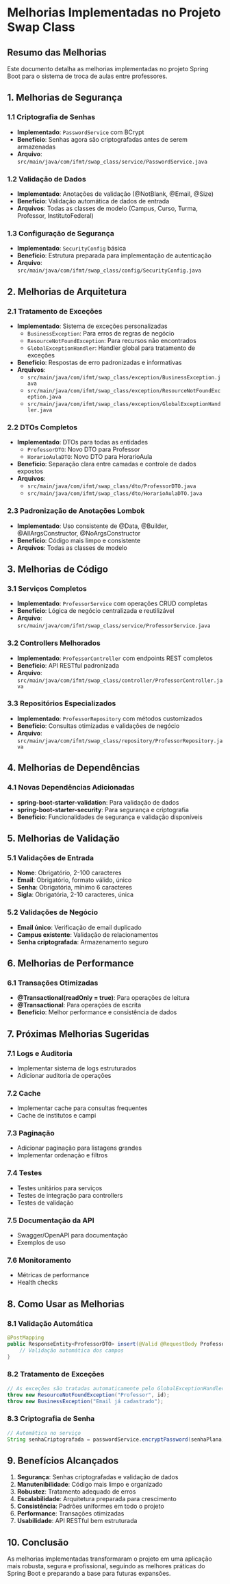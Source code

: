 # Melhorias Implementadas no Projeto Swap Class

## Resumo das Melhorias

Este documento detalha as melhorias implementadas no projeto Spring Boot para o sistema de troca de aulas entre professores.

## 1. Melhorias de Segurança

### 1.1 Criptografia de Senhas
- **Implementado**: `PasswordService` com BCrypt
- **Benefício**: Senhas agora são criptografadas antes de serem armazenadas
- **Arquivo**: `src/main/java/com/ifmt/swap_class/service/PasswordService.java`

### 1.2 Validação de Dados
- **Implementado**: Anotações de validação (@NotBlank, @Email, @Size)
- **Benefício**: Validação automática de dados de entrada
- **Arquivos**: Todas as classes de modelo (Campus, Curso, Turma, Professor, InstitutoFederal)

### 1.3 Configuração de Segurança
- **Implementado**: `SecurityConfig` básica
- **Benefício**: Estrutura preparada para implementação de autenticação
- **Arquivo**: `src/main/java/com/ifmt/swap_class/config/SecurityConfig.java`

## 2. Melhorias de Arquitetura

### 2.1 Tratamento de Exceções
- **Implementado**: Sistema de exceções personalizadas
  - `BusinessException`: Para erros de regras de negócio
  - `ResourceNotFoundException`: Para recursos não encontrados
  - `GlobalExceptionHandler`: Handler global para tratamento de exceções
- **Benefício**: Respostas de erro padronizadas e informativas
- **Arquivos**: 
  - `src/main/java/com/ifmt/swap_class/exception/BusinessException.java`
  - `src/main/java/com/ifmt/swap_class/exception/ResourceNotFoundException.java`
  - `src/main/java/com/ifmt/swap_class/exception/GlobalExceptionHandler.java`

### 2.2 DTOs Completos
- **Implementado**: DTOs para todas as entidades
  - `ProfessorDTO`: Novo DTO para Professor
  - `HorarioAulaDTO`: Novo DTO para HorarioAula
- **Benefício**: Separação clara entre camadas e controle de dados expostos
- **Arquivos**:
  - `src/main/java/com/ifmt/swap_class/dto/ProfessorDTO.java`
  - `src/main/java/com/ifmt/swap_class/dto/HorarioAulaDTO.java`

### 2.3 Padronização de Anotações Lombok
- **Implementado**: Uso consistente de @Data, @Builder, @AllArgsConstructor, @NoArgsConstructor
- **Benefício**: Código mais limpo e consistente
- **Arquivos**: Todas as classes de modelo

## 3. Melhorias de Código

### 3.1 Serviços Completos
- **Implementado**: `ProfessorService` com operações CRUD completas
- **Benefício**: Lógica de negócio centralizada e reutilizável
- **Arquivo**: `src/main/java/com/ifmt/swap_class/service/ProfessorService.java`

### 3.2 Controllers Melhorados
- **Implementado**: `ProfessorController` com endpoints REST completos
- **Benefício**: API RESTful padronizada
- **Arquivo**: `src/main/java/com/ifmt/swap_class/controller/ProfessorController.java`

### 3.3 Repositórios Especializados
- **Implementado**: `ProfessorRepository` com métodos customizados
- **Benefício**: Consultas otimizadas e validações de negócio
- **Arquivo**: `src/main/java/com/ifmt/swap_class/repository/ProfessorRepository.java`

## 4. Melhorias de Dependências

### 4.1 Novas Dependências Adicionadas
- **spring-boot-starter-validation**: Para validação de dados
- **spring-boot-starter-security**: Para segurança e criptografia
- **Benefício**: Funcionalidades de segurança e validação disponíveis

## 5. Melhorias de Validação

### 5.1 Validações de Entrada
- **Nome**: Obrigatório, 2-100 caracteres
- **Email**: Obrigatório, formato válido, único
- **Senha**: Obrigatória, mínimo 6 caracteres
- **Sigla**: Obrigatória, 2-10 caracteres, única

### 5.2 Validações de Negócio
- **Email único**: Verificação de email duplicado
- **Campus existente**: Validação de relacionamentos
- **Senha criptografada**: Armazenamento seguro

## 6. Melhorias de Performance

### 6.1 Transações Otimizadas
- **@Transactional(readOnly = true)**: Para operações de leitura
- **@Transactional**: Para operações de escrita
- **Benefício**: Melhor performance e consistência de dados

## 7. Próximas Melhorias Sugeridas

### 7.1 Logs e Auditoria
- Implementar sistema de logs estruturados
- Adicionar auditoria de operações

### 7.2 Cache
- Implementar cache para consultas frequentes
- Cache de institutos e campi

### 7.3 Paginação
- Adicionar paginação para listagens grandes
- Implementar ordenação e filtros

### 7.4 Testes
- Testes unitários para serviços
- Testes de integração para controllers
- Testes de validação

### 7.5 Documentação da API
- Swagger/OpenAPI para documentação
- Exemplos de uso

### 7.6 Monitoramento
- Métricas de performance
- Health checks

## 8. Como Usar as Melhorias

### 8.1 Validação Automática
```java
@PostMapping
public ResponseEntity<ProfessorDTO> insert(@Valid @RequestBody ProfessorDTO dto) {
    // Validação automática dos campos
}
```

### 8.2 Tratamento de Exceções
```java
// As exceções são tratadas automaticamente pelo GlobalExceptionHandler
throw new ResourceNotFoundException("Professor", id);
throw new BusinessException("Email já cadastrado");
```

### 8.3 Criptografia de Senha
```java
// Automática no serviço
String senhaCriptografada = passwordService.encryptPassword(senhaPlana);
```

## 9. Benefícios Alcançados

1. **Segurança**: Senhas criptografadas e validação de dados
2. **Manutenibilidade**: Código mais limpo e organizado
3. **Robustez**: Tratamento adequado de erros
4. **Escalabilidade**: Arquitetura preparada para crescimento
5. **Consistência**: Padrões uniformes em todo o projeto
6. **Performance**: Transações otimizadas
7. **Usabilidade**: API RESTful bem estruturada

## 10. Conclusão

As melhorias implementadas transformaram o projeto em uma aplicação mais robusta, segura e profissional, seguindo as melhores práticas do Spring Boot e preparando a base para futuras expansões. 